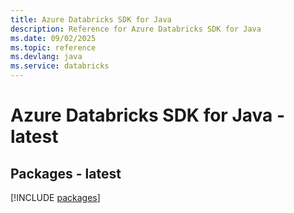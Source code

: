 ```yaml
---
title: Azure Databricks SDK for Java
description: Reference for Azure Databricks SDK for Java
ms.date: 09/02/2025
ms.topic: reference
ms.devlang: java
ms.service: databricks
---
```

# Azure Databricks SDK for Java - latest
## Packages - latest
[!INCLUDE [packages](databricks-index.md)]